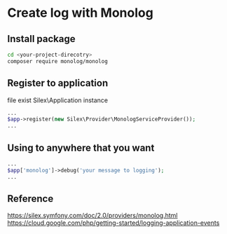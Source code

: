 # Create log with Monolog

## Install package

```bash
cd <your-project-direcotry>
composer require monolog/monolog
```

## Register to application

file exist Silex\Application instance

```php
...
$app->register(new Silex\Provider\MonologServiceProvider());
...
```

## Using to anywhere that you want

```php
...
$app['monolog']->debug('your message to logging');
...
```

## Reference

<https://silex.symfony.com/doc/2.0/providers/monolog.html>
<https://cloud.google.com/php/getting-started/logging-application-events>

